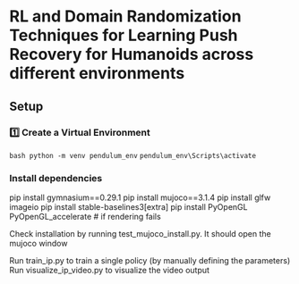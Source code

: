 # RL and Domain Randomization Techniques for Learning Push Recovery for Humanoids across different environments 

## Setup 
### 1️⃣ Create a Virtual Environment

```bash python -m venv pendulum_env```
```pendulum_env\Scripts\activate```

### Install dependencies

pip install gymnasium==0.29.1
pip install mujoco==3.1.4
pip install glfw imageio
pip install stable-baselines3[extra]
pip install PyOpenGL PyOpenGL_accelerate  # if rendering fails 

Check installation by running test_mujoco_install.py. It should open the mujoco window

Run train_ip.py to train a single policy (by manually defining the parameters)
Run visualize_ip_video.py to visualize the video output
